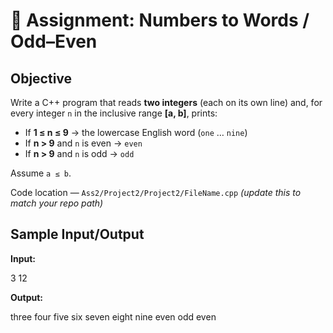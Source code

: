 # 🔢 Assignment: Numbers to Words / Odd–Even

## Objective
Write a C++ program that reads **two integers** (each on its own line) and, for every integer `n` in the inclusive range **[a, b]**, prints:

- If **1 ≤ n ≤ 9** → the lowercase English word (`one` … `nine`)
- If **n > 9** and `n` is even → `even`
- If **n > 9** and `n` is odd  → `odd`

Assume `a ≤ b`.

Code location — `Ass2/Project2/Project2/FileName.cpp` *(update this to match your repo path)*

## Sample Input/Output

**Input:**

3
12

**Output:**

three
four
five
six
seven
eight
nine
even
odd
even
